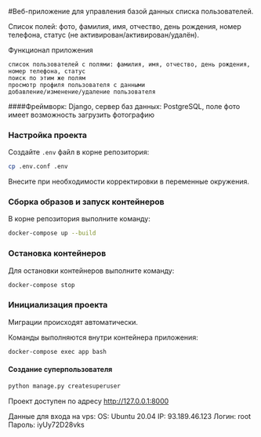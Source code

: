 #Веб-приложение для управления базой данных списка пользователей.

Список полей: фото, фамилия, имя, отчество, день рождения, номер телефона, статус (не активирован/активирован/удалён).

Функционал приложения

    список пользователей с полями: фамилия, имя, отчество, день рождения, номер телефона, статус
    поиск по этим же полям
    просмотр профиля пользователя с данными
    добавление/изменение/удаление пользователя

####Фреймворк: Django, сервер баз данных: PostgreSQL, поле фото имеет возможность загрузить фотографию

### Настройка проекта

Создайте `.env` файл в корне репозитория:

```bash
cp .env.conf .env
```

Внесите при необходимости корректировки в переменные окружения.


### Сборка образов и запуск контейнеров

В корне репозитория выполните команду:

```bash
docker-compose up --build
```

### Остановка контейнеров

Для остановки контейнеров выполните команду:

```bash
docker-compose stop
```

### Инициализация проекта

Миграции происходят автоматически.

Команды выполняются внутри контейнера приложения:

```bash
docker-compose exec app bash
```

#### Создание суперпользователя

```bash
python manage.py createsuperuser
```

Проект доступен по адресу http://127.0.0.1:8000


Данные для входа на vps:
OS: Ubuntu 20.04
IP: 93.189.46.123
Логин: root
Пароль: iyUy72D28vks
